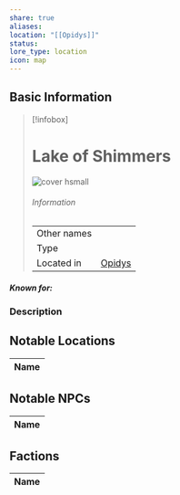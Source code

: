 ```yaml
---
share: true
aliases: 
location: "[[Opidys]]"
status: 
lore_type: location
icon: map
---
```

## Basic Information
> [!infobox]
> # Lake of Shimmers
> ![cover hsmall](insertimage.png)
> ###### Information
> |   |  |
> | ---- | ---- |
> | Other names | |
> | Type | 
> | Located in | [Opidys](../Kingdoms/Opidys.md)|
##### Known for:
### Description
## Notable Locations
| Name |
| ---- |

## Notable NPCs
| Name |
| ---- |

## Factions
| Name |
| ---- |
